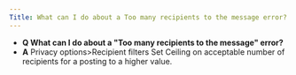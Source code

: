 ```yaml
---
Title: What can I do about a Too many recipients to the message error?
---
```


- **Q What can I do about a "Too many recipients to the message" error?**
- **A** Privacy options>Recipient filters
Set Ceiling on acceptable number of recipients for a posting to a higher value.
